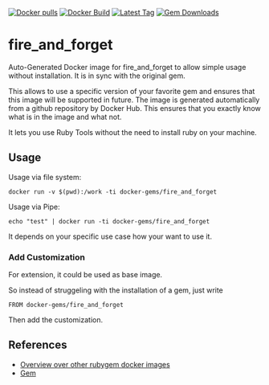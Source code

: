 [![Docker pulls](https://img.shields.io/docker/pulls/rubygem/fire_and_forget.svg)](https://hub.docker.com/r/rubygem/fire_and_forget/)
[![Docker Build](https://img.shields.io/docker/automated/rubygem/fire_and_forget.svg)](https://hub.docker.com/r/rubygem/fire_and_forget/)
[![Latest Tag](https://img.shields.io/github/tag/docker-rubygem/fire_and_forget.svg)](https://hub.docker.com/r/rubygem/fire_and_forget/)
[![Gem Downloads](https://img.shields.io/gem/dt/fire_and_forget.svg)](https://rubygems.org/gems/fire_and_forget/)
# fire_and_forget

Auto-Generated Docker image for fire_and_forget to allow simple usage without installation.
It is in sync with the original gem.

This allows to use a specific version of your favorite gem and ensures that this image will be supported in future.
The image is generated automatically from a github repository by Docker Hub.
This ensures that you exactly know what is in the image and what not.

It lets you use Ruby Tools without the need to install ruby on your machine.

## Usage

Usage via file system:

`docker run -v $(pwd):/work -ti docker-gems/fire_and_forget`

Usage via Pipe:

`echo "test" | docker run -ti docker-gems/fire_and_forget`

It depends on your specific use case how your want to use it.

### Add Customization

For extension, it could be used as base image.

So instead of struggeling with the installation of a gem, just write

`FROM docker-gems/fire_and_forget`

Then add the customization.

## References

 - [Overview over other rubygem docker images](https://github.com/thinkbot/docker-rubygem)
 - [Gem](https://rubygems.org/gems/fire_and_forget/)
